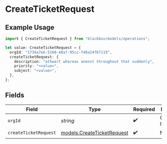 # CreateTicketRequest

## Example Usage

```typescript
import { CreateTicketRequest } from "blackbox/models/operations";

let value: CreateTicketRequest = {
  orgId: "1734a7e6-5160-48a7-95cc-f48a24f67119",
  createTicketRequest: {
    description: "athwart whereas anenst throughout that suddenly",
    priority: "<value>",
    subject: "<value>",
  },
};
```

## Fields

| Field                                                             | Type                                                              | Required                                                          | Description                                                       |
| ----------------------------------------------------------------- | ----------------------------------------------------------------- | ----------------------------------------------------------------- | ----------------------------------------------------------------- |
| `orgId`                                                           | *string*                                                          | :heavy_check_mark:                                                | Organization ID                                                   |
| `createTicketRequest`                                             | [models.CreateTicketRequest](../../models/createticketrequest.md) | :heavy_check_mark:                                                | N/A                                                               |